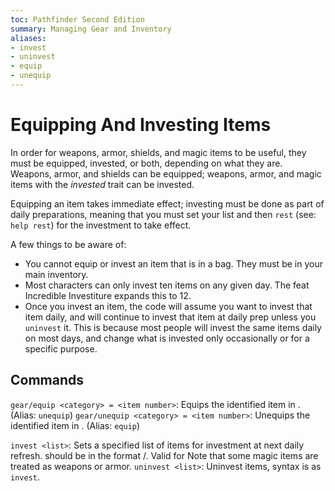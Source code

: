 ```yaml
---
toc: Pathfinder Second Edition
summary: Managing Gear and Inventory
aliases:
- invest
- uninvest
- equip
- unequip
---
```


# Equipping And Investing Items

In order for weapons, armor, shields, and magic items to be useful, they must be equipped, invested, or both, depending on what they are. Weapons, armor, and shields can be equipped; weapons, armor, and magic items with the _invested_ trait can be invested.

Equipping an item takes immediate effect; investing must be done as part of daily preparations, meaning that you must set your list and then `rest` (see: `help rest`) for the investment to take effect.

A few things to be aware of: 
* You cannot equip or invest an item that is in a bag. They must be in your main inventory.
* Most characters can only invest ten items on any given day. The feat Incredible Investiture expands this to 12. 
* Once you invest an item, the code will assume you want to invest that item daily, and will continue to invest that item at daily prep unless you `uninvest` it. This is because most people will invest the same items daily on most days, and change what is invested only occasionally or for a specific purpose. 

## Commands

`gear/equip <category> = <item number>`: Equips the identified item in <category>. (Alias: `unequip`)
`gear/unequip <category> = <item number>`: Unequips the identified item in <category>. (Alias: `equip`)

`invest <list>`: Sets a specified list of items for investment at next daily refresh. <list> should be in the format <category>/<number>. Valid for  Note that some magic items are treated as weapons or armor.
`uninvest <list>`: Uninvest items, syntax is as `invest`. 